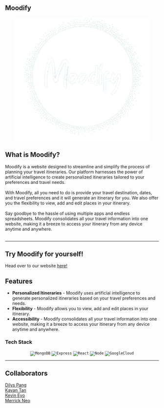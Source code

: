 ## Moodify

<div align="center">
    <img src="frontend/src/assets/moodify-logo-white.png" alt="Moodify" title="Moodify" />
</div>

## What is Moodify?

<div>Moodify is a website designed to streamline and simplify the process of planning your travel itineraries. Our platform harnesses the power of artificial intelligence to create personalized itineraries tailored to your preferences and travel needs.</div>
<br>
<div>With Moodify, all you need to do is provide your travel destination, dates, and travel preferences and it will generate an itinerary for you. We also offer you the flexibility to view, add and edit places in your itinerary. </div>
<br>
<div>Say goodbye to the hassle of using multiple apps and endless spreadsheets. Moodify consolidates all your travel information into one website, making it a breeze to access your itinerary from any device anytime and anywhere.</div>

<br>
<hr>

## Try Moodify for yourself!

Head over to our website [here!]()

## Features

- **Personalized Itineraries** - Moodify uses artificial intelligence to generate personalized itineraries based on your travel preferences and needs.
- **Flexibility** - Moodify allows you to view, add and edit places in your itinerary.
- **Accessibility** - Moodify consolidates all your travel information into one website, making it a breeze to access your itinerary from any device anytime and anywhere.

### Tech Stack

<div align="center">
    <code><img height="50" src="src/assets/techStack/mongodb-icon.svg" alt="MongoDB" title="MongoDB" #head /></code>
    <code><img height="50" src="src/assets/techStack/expressjs-icon.svg" alt="Express" title="Express" #head /></code>
    <code><img height="50" src="src/assets/techStack/reactjs-icon.svg" alt="React" title="React" /></code>
    <code><img height="50" src="src/assets/techStack/nodejs-icon.svg" alt="Node" title="Node" /></code>
    <code><img height="50" src="src/assets/techStack/googlecloud-icon.svg" alt="GoogleCloud" title="GoogleCloud" /></code>
</div>

<hr>

## Collaborators

[Dilys Pang](https://github.com/Dilysss)<br>
[Kavan Tan](https://github.com/kavantan)<br>
[Kevin Eyo](https://github.com/KevinEyo1)<br>
[Merrick Neo](https://github.com/Merrickneo)
